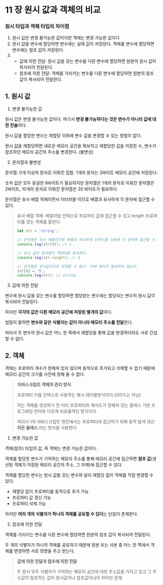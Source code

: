 # 11 장 원시 값과 객체의 비교

### 원시 타입과 객체 타입의 차이점

1. 원시 값은 변경 불가능한 값이지만 객체는 변경 가능한 값이다.
2. 원시 값을 변수에 할당하면 변수에는 실제 값이 저장된다. 객체를 변수에 할당하면 변수에는 참조 값이 저장된다.
3. - 값에 의한 전달: 원시 값을 갖는 변수를 다른 변수에 할당하면 원본의 원시 값이 복사되어 전달된다.
   - 참조에 의한 전달: 객체를 가리키는 변수를 다른 변수에 할당하면 원본의 참조 값이 복사되어 전달된다.

## 1. 원시 값

1. 변경 불가능한 값

원시 값은 변경 불가능한 값이다. 여기서 **변경 불가능하다는 것은 변수가 아니라 값에 대한 진술**이다.

원시 값을 할당한 변수는 재할당 이외에 변수 값을 변경할 수 있는 방법이 없다.

원시 값을 재할당하면 새로운 메모리 공간을 확보하고 재할당한 값을 저장한 수, 변수가 참조하던 메모리 공간의 주소를 변경한다. (불변성)

2. 문자열과 불변성

문자열: 0개 이상의 문자로 이뤄진 집합. 1개의 문자는 2바이트 메모리 공간에 저장된다.

숫자 값은 모두 동일한 8바이트가 필요하지만 문자열은 1개의 문자로 이뤄진 문자열은 2바이트, 10개의 문자로 이뤄진 문자열은 20 바이트가 필요하다.

문자열은 유사 배열 객체이면서 이터러블 이므로 배열과 유사하게 각 문자에 접근할 수 있다.

> 유사 배열 객체: 배열처럼 인덱스로 프로퍼티 값에 접근할 수 있고 length 프로퍼티를 갖는 객체를 말한다.
> 
> ```javascript
> let str = 'string';
>
> // 문자열은 유사 배열이므로 배열과 유사하게 인덱스를 사용해 각 문자에 접근할 수 있다.
> console.log(str[0}); // s
>
> // 원시 값인 문자열이 객체처럼 동작한다.
> console.log(str.lenght); // 6
>
> // 문자열은 원시값이므로 변경할 수 없다. 이때 에러가 발생하지 않는다.
> str[0] = 'S';
> console.log(str); // string
>  ```
 
3. 값에 의한 전달

변수에 원시 값을 갖는 변수를 할당하면 할당받는 변수에는 할당되는 변수의 원시 값이 복사되어 전달된다.

하지만 **각각의 값은 다른 메모리 공간에 저장된 별개의 값**이다.

엄밀히 말하면 **변수와 같은 식별자는 값이 아니라 메모리 주소를 전달**한다. 

따라서 두 변수의 원시 값은 어느 한 쪽에서 재할당을 통해 값을 변경하더라도 서로 간섭할 수 없다.

## 2. 객체

객체는 프로퍼티 개수가 정해져 있지 않으며 동적으로 추가되고 삭제할 수 없기 때문에 메모리 공간의 크기를 사전에 정해 둘 수 없다.

> **자바스크립트 객체의 관리 방식**
>
> 프로퍼티 키를 인덱스로 사용하는 해시 테이블방식이다.(!00%는 아님)
> 
> 이는 객체를 생성하기 전 미리 프로퍼티와 메서드가 정해져 있는 클래스 기반 프로그래밍 언어와 다르게 비효율적인 방식이다.
> 
> 띠리사 V8 자바스크립트 엔진에서는 프로퍼티에 접근하기 위해 동적 탐색 대신 **히든 클래스** 라는 방식을 사용한다.

1. 변경 가능한 값

객체(참조) 타입의 값, 즉 객체는 변경 가능한 값이다.

객체를 할당한 변수가 기억하는 메모리 주소를 통해 메모리 공간에 접근하면 **참조 값**(생선된 객체가 저장된 메모리 공간의 주소, 그 자체)에 접근할 수 있다. 

객체를 할당한 변수는 원시 값을 갖는 변수와 달리 재할당 없이 객체를 직접 변경할 수 있다.

- 재할당 없이 프로퍼티를 동적으로 추가 가능
- 프로퍼티 값 갱신 가능
- 프로퍼티 삭제 가능

하지만 **여러 개의 식별자가 하나의 객체를 공유할 수 있다**는 단점이 존재한다.

2. 참조에 의한 전달

객체를 가리키는 변수를 다른 변수에 할당하면 원본의 참조 값이 복사되어 전달된다.

두 개의 식별자가 하나의 객체를 공유하기 때문에 원본 또는 사본 중 어느 한 쪽에서 객체를 변경하면 서로 영향을 주고 받는다.

> **값에 의한 전달과 참조에 의한 전달**
>
> 두 방식 모두 식별자가 기억하는 메모리 공간에 대한 주소값을 가지고 있고 그 주소값이 참조하는 값이 원시값이냐 참조값이냐의 차이만 존재
